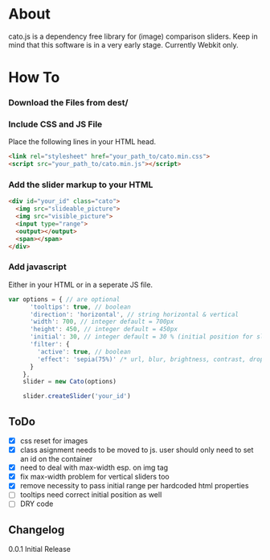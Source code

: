 # About

cato.js is a dependency free library for (image) comparison sliders.
Keep in mind that this software is in a very early stage.
Currently Webkit only.


# How To

### Download the Files from dest/

### Include CSS and JS File

Place the following lines in your HTML head.

```html
<link rel="stylesheet" href="your_path_to/cato.min.css">
<script src="your_path_to/cato.min.js"></script>
```

### Add the slider markup to your HTML

```html
<div id="your_id" class="cato">
  <img src="slideable_picture">
  <img src="visible_picture">
  <input type="range">
  <output></output>
  <span></span>
</div>
```

### Add javascript

Either in your HTML or in a seperate JS file.

```javascript
var options = { // are optional
      'tooltips': true, // boolean
      'direction': 'horizontal', // string horizontal & vertical
      'width': 700, // integer default = 700px
      'height': 450, // integer default = 450px
      'initial': 30, // integer default = 30 % (initial position for slider in px)
      'filter': {
        'active': true, // boolean
        'effect': 'sepia(75%)' /* url, blur, brightness, contrast, drop-shadow, grayscale, hue-rotate, invert, opacity, saturate, sepia */
      }
    },
    slider = new Cato(options)

    slider.createSlider('your_id')
```

## ToDo

- [x] css reset for images
- [x] class asignment needs to be moved to js. user should only need to set an id on the container
- [x] need to deal with max-width esp. on img tag
- [x] fix max-width problem for vertical sliders too
- [x] remove necessity to pass initial range per hardcoded html properties
- [ ] tooltips need correct initial position as well
- [ ] DRY code

## Changelog

0.0.1 Initial Release

